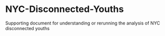 # NYC-Disconnected-Youths
Supporting document for understanding or rerunning the analysis of NYC disconnected youths
